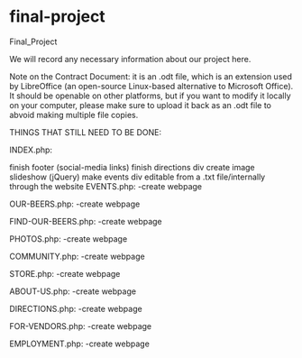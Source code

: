 # final-project

Final_Project

We will record any necessary information about our project here.

Note on the Contract Document: it is an .odt file, which is an extension used by LibreOffice (an open-source Linux-based alternative to Microsoft Office). It should be openable on other platforms, but if you want to modify it locally on your computer, please make sure to upload it back as an .odt file to abvoid making multiple file copies.

THINGS THAT STILL NEED TO BE DONE:

INDEX.php:

finish footer (social-media links)
finish directions div
create image slideshow (jQuery)
make events div editable from a .txt file/internally through the website
EVENTS.php: -create webpage

OUR-BEERS.php: -create webpage

FIND-OUR-BEERS.php: -create webpage

PHOTOS.php: -create webpage

COMMUNITY.php: -create webpage

STORE.php: -create webpage

ABOUT-US.php: -create webpage

DIRECTIONS.php: -create webpage

FOR-VENDORS.php: -create webpage

EMPLOYMENT.php: -create webpage
